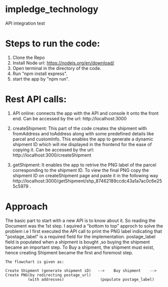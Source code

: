 # impledge_technology
API integration test

# Steps to run the code:
1. Clone the Repo
2. Install Node url: https://nodejs.org/en/download/
3. Open terminal in the directory of the code.
4. Run "npm install express".
5. start the app by "npm run".

# Rest API calls:

1. API online: connects the app with the API and console it onto the front end. Can be accessed by the url: http://localhost:3000

2. createShipment: This part of the code creates the shipment with fromAddress and toAddress along with some predefined details like parcel and customInfo.
                   This enables the app to generate a dynamic shipment ID which will me displayed in the frontend for the ease of copying it.
                   Can be accessed by the url: http://localhost:3000/createShipment
        
3. getShipment: It enables the app to retrive the PNG label of the parcel corresponding to the shipment ID. To view the final PNG copy the shipment ID on createShipment page 
                and paste it in the following way http://localhost:3000/getShipment/shp_87462189ccdc43a1a7ac0c6e255c5979 .
                

# Approach 

The basic part to start with a new API is to know about it. So reading the Document was the 1st step.
I aquired a "bottom to top" approch to solve the problem i.e I first executed the API call to print the PNG label indicating that "postage_label" is a required field for the implementation.
    postage_label field is populated when a shipment is bought ,so buying the shipment became an important step.
    To Buy a shipment, the shipment must exist, hence creating Shipment became the first and foremost step.
    
    The flowchart is given as:
    
    Create Shipment (generate shipment iD)   -->    Buy shipment    -->   Create PNG(by redirecting postage_url)
              (with addresses)                (populate postage_label)
                   
